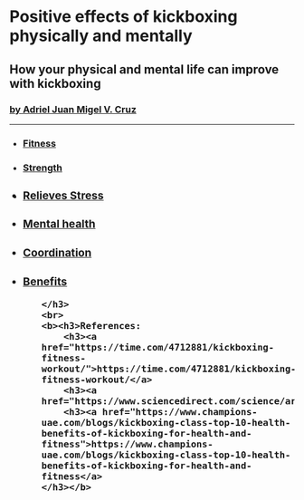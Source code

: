 <!DOCTYPE html>
<html lang="en">
<head>
    <meta charset="UTF-8">
    <meta name="viewport" content="width=device-width, initial-scale=1.0">
    <title>Document</title>
        <h1>Positive effects of kickboxing physically and mentally</h1>
        <h2>How your physical and mental life can improve with kickboxing</h2>
        <p><a href="mailto:20234652@s.ubaguio.edu"><h3>by Adriel Juan Migel V. Cruz</h3></a></p>
        <hr>
</head>
<body>
    <ul>
    <h3><a href="https://www.healthline.com/health/kickboxing-benefits"><li>Fitness</li></a>
    <h3><a href="https://www.9round.com/blog/how-kickboxing-builds-strength-and-endurance"><li>Strength</li></a>
    <h3><a href="https://rarebreed.net.au/top-kickboxing-techniques-to-improve-agility-and-speed/"><li><Agility</li></a>
    <h3><a href="https://pmc.ncbi.nlm.nih.gov/articles/PMC10328201/"><li>Relieves Stress</li></a>
    <h3><a href="https://www.9round.com/blog/4-surprising-ways-kickboxing-helps-mental-health"><li>Mental health</li></a>
    <h3><a href="https://www.fitboxcenter.com/blog/kickboxing-requires-hand-eye-coordination-spatial-awareness-and-a-fast-reaction-time"><li>Coordination</li></a>
    <h3><a href="https://eaglekickboxing.co.uk/blog/twelve-benefits-kickboxing/"><li>Benefits</li></a><ul>

    </h3>
    <br>
    <b><h3>References:
        <h3><a href="https://time.com/4712881/kickboxing-fitness-workout/">https://time.com/4712881/kickboxing-fitness-workout/</a>
        <h3><a href="https://www.sciencedirect.com/science/article/pii/S1469029223001802">https://www.sciencedirect.com/science/article/pii/S1469029223001802</a>
        <h3><a href="https://www.champions-uae.com/blogs/kickboxing-class-top-10-health-benefits-of-kickboxing-for-health-and-fitness">https://www.champions-uae.com/blogs/kickboxing-class-top-10-health-benefits-of-kickboxing-for-health-and-fitness</a>
    </h3></b>
</body>
</html>
